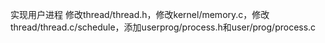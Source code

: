 实现用户进程
修改thread/thread.h，修改kernel/memory.c，修改thread/thread.c/schedule，添加userprog/process.h和user/prog/process.c